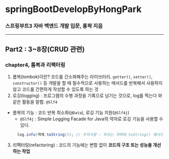 # springBootDevelopByHongPark
### 스프링부트3 자바 백엔드 개발 입문, 홍팍 지음

---
## Part2 : 3~8장(CRUD 관련)
### chapter4, 롬복과 리팩터링
1. 롬복(lombok)이란? 코드를 간소화해주는 라이브러리. `getter()`, `setter()`, `constructor()` 등 개발을 할 때 필수적으로 사용하는 메서드를 반복해서 사용하지 않고 코드를 간편하게 작성할 수 있도록 하는 것 
2. 로깅(logging) : 프로그램의 수행 과정을 기록으로 남기는 것으로, log를 찍는다 와 같은 활동을 말함. `@Slf4`

* 롬복의 기능 : 코드 반복 최소화(`@Data`), 로깅 기능 지원(`@Slf4j`)
  * `@Slf4j` : Simple Logging Facade for Java의 약자로 로깅 기능을 사용할 수 있다. 
  ```java
    log.info(객체.toString()); // 주의사항 : 부르는 객체에 toString() 메서드를 담당하는 어노테이션 또는 메서드가 없으면 사용을 못 함!
  ```

3. 리팩터링(refactoring) : 코드의 기능에는 변함 없이 **코드의 구조 또는 성능을 개선하는 작업**
